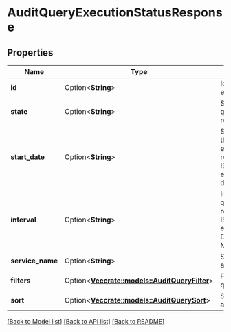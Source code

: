 # AuditQueryExecutionStatusResponse

## Properties

Name | Type | Description | Notes
------------ | ------------- | ------------- | -------------
**id** | Option<**String**> | Id of the audit query execution request. | [optional]
**state** | Option<**String**> | Status of the audit query execution request. | [optional]
**start_date** | Option<**String**> | Start date and time of the audit query execution. Date time is represented as an ISO-8601 string. For example: yyyy-MM-ddTHH:mm:ss[.mmm]Z | [optional]
**interval** | Option<**String**> | Interval for the audit query. Intervals are represented as an ISO-8601 string. For example: YYYY-MM-DDThh:mm:ss/YYYY-MM-DDThh:mm:ss | [optional]
**service_name** | Option<**String**> | Service name for the audit query. | [optional]
**filters** | Option<[**Vec<crate::models::AuditQueryFilter>**](AuditQueryFilter.md)> | Filters for the audit query. | [optional]
**sort** | Option<[**Vec<crate::models::AuditQuerySort>**](AuditQuerySort.md)> | Sort parameter for the audit query. | [optional]

[[Back to Model list]](../README.md#documentation-for-models) [[Back to API list]](../README.md#documentation-for-api-endpoints) [[Back to README]](../README.md)


